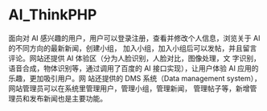 # AI_ThinkPHP
面向对 AI 感兴趣的用户，用户可以登录注册，查看并修改个人信息，浏览关于 AI 的不同方向的最新新闻，创建小组， 加入小组，加入小组后可以发帖，并且留言评论。网站还提供 AI 体验区（分为人脸识别，人脸对比，图像处理，文 字识别，语音合成，物体识别等，通过调用了百度的 AI 接口实现），让用户体验 AI 应用的乐趣，更加吸引用户。网 站还提供的 DMS 系统（Data management system），网站管理员可以在系统里管理用户，管理小组，管理新闻， 管理帖子等，新增管理员和发布新闻也是主要功能。
